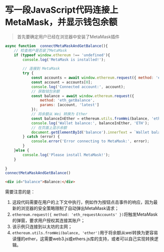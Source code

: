 # 写一段JavaScript代码连接上MetaMask，并显示钱包余额

> 首先要确定用户已经在浏览器中安装了MetaMask插件

``` js
async function  connectMetaMaskAndGetBalance(){
    // 检查用户是否装了MetaMask
    if (typeof window.ethereum !== 'undefined'){
        console.log('MetaMask is installed!');
        
        // 连接到 MetaMask
        try {
            const accounts = await window.ethereum.request({ method: 'eth_requestAccounts' });
            const account = accounts[0];
            console.log('Connected account:', account);
            // 获取钱包余额
            const balance = await window.ethereum.request({
                method: 'eth_getBalance',
                params: [account, 'latest']
            });
            // 将余额从 Wei 转换为 Ether
            const balanceInEther = ethereum.utils.fromWei(balance, 'ether');
            console.log('Wallet balance:', balanceInEther, 'ETH');
            // 在页面上显示余额
            document.getElementById('balance').innerText = `Wallet balance: ${balanceInEther} ETH`;
        } catch (error) {
            console.error('Error connecting to MetaMask:', error);
        }
    }else {
        console.log('Please install MetaMask!');
    } 
    
}   
connectMetaMaskAndGetBalance()
```
``` html
<div id="balance">Balance:</div>
```

需要注意的是：
1. 这段代码需要在用户的上下文中执行，例如作为按钮点击事件的响应，因为最新的浏览器的安全策略限制了自动弹出MetaMask请求；
2. ```ethereum.request({ method: 'eth_requestAccounts' })```将触发MetaMask的弹窗，要求用户授权其连接其账户；
3. 该示例只连接到以太坊的主网；
4. ```ethereum.utils.fromWei(balance, 'ether')```用于将余额从wei转换为更容易读懂的ether，这需要web3.js或ethers.js库的支持，或者可以自己实现转换逻辑。